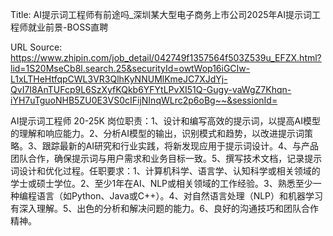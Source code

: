 Title: AI提示词工程师有前途吗_深圳某大型电子商务上市公司2025年AI提示词工程师就业前景-BOSS直聘

URL Source: https://www.zhipin.com/job_detail/042749f1357564f503Z539u_EFZX.html?lid=1S20MseCb8l.search.25&securityId=owtWop16iGCIw-L1xLTHeHtfqpCWL3VR3QlhKyNNUMlKmeJC7XJdYj-QvI7I8AnTUFcp9L6SzXyfKQkb6YFYtLPvXI51Q-Gugy-vaWgZ7Khqn-iYH7uTguoNHB5ZU0E3VS0cIFijNInqWLrc2p6oBg~~&sessionId=

AI提示词工程师 20-25K
岗位职责：1、设计和编写高效的提示词，以提高AI模型的理解和响应能力。2、分析AI模型的输出，识别模式和趋势，以改进提示词策略。3、跟踪最新的AI研究和行业实践，将新发现应用于提示词设计。4、与产品团队合作，确保提示词与用户需求和业务目标一致。5、撰写技术文档，记录提示词设计和优化过程。任职要求：1、计算机科学、语言学、认知科学或相关领域的学士或硕士学位。2、至少1年在AI、NLP或相关领域的工作经验。3、熟悉至少一种编程语言（如Python、Java或C++）。4、对自然语言处理（NLP）和机器学习有深入理解。5、出色的分析和解决问题的能力。6、良好的沟通技巧和团队合作精神。